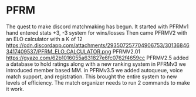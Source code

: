 # PFRM
The quest to make discord matchmaking has begun.
It started with PFRMv1
hand entered stats
+3, -3 system for wins/losses
Then came PFRMV2
with an ELO calculator with a K of 12
https://cdn.discordapp.com/attachments/293507257704906753/301368463417409537/PFRM_ELO_CALCULATOR.png
PFRMV2.01 https://gyazo.com/62b1016055a631827e6fc0762f4659cc
PFRMV2.5 added a database to hold ratings along with a new ranking system
in PFRMv3 we introduced member based MM.
in PFRMv3.5 we added autoqueue, voice match support, and registration. 
This brought the entire system to new levels of efficiency. The match organizer needs to run 2 commands to make it work. 
